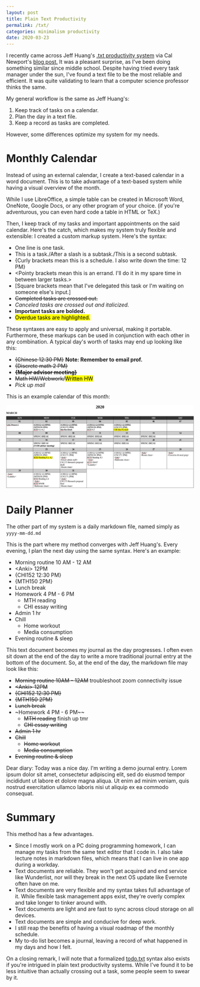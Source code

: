 ```yaml
---
layout: post
title: Plain Text Productivity
permalink: /txt/
categories: minimalism productivity
date: 2020-03-23
---
```


I recently came across Jeff Huang's [.txt productivity system](https://jeffhuang.com/productivity_text_file/) via Cal Newport's [blog post.](https://www.calnewport.com/blog/2020/03/16/text-file-time-blocking/) It was a pleasant surprise, as I've been doing something similar since middle school. Despite having tried every task manager under the sun, I've found a text file to be the most reliable and efficient. It was quite validating to learn that a computer science professor thinks the same.

My general workflow is the same as Jeff Huang's:

1. Keep track of tasks on a calendar.
2. Plan the day in a text file.
3. Keep a record as tasks are completed.

However, some differences optimize my system for my needs.

# Monthly Calendar

Instead of using an external calendar, I create a text-based calendar in a word document. This is to take advantage of a text-based system while having a visual overview of the month.

While I use LibreOffice, a simple table can be created in Microsoft Word, OneNote, Google Docs, or any other program of your choice. (if you're adventurous, you can even hard code a table in HTML or TeX.)

Then, I keep track of my tasks and important appointments on the said calendar. Here's the catch, which makes my system truly flexible and extensible: I created a custom markup system. Here's the syntax:

* One line is one task.
* This is a task./After a slash is a subtask./This is a second subtask.
* {Curly brackets mean this is a schedule. I also write down the time: 12 PM}
* <Pointy brackets mean this is an errand. I'll do it in my spare time in between larger tasks.>
* [Square brackets mean that I've delegated this task or I'm waiting on someone else's input.]
* ~~Completed tasks are crossed out.~~
* *Canceled tasks are crossed out and italicized.*
* **Important tasks are bolded.**
* <mark>Overdue tasks are highlighted.</mark>

These syntaxes are easy to apply and universal, making it portable. Furthermore, these markups can be used in conjunction with each other in any combination. A typical day's worth of tasks may end up looking like this:

* ~~{Chinese 12:30 PM}~~ **Note: Remember to email prof.**
* ~~{Discrete math 2 PM}~~
* **~~{Major advisor meeting}~~**
* ~~Math HW/Webwork/~~<mark>Written HW</mark>
* *Pick up mail*

This is an example calendar of this month:

![Sample Calendar Spread](/Media/sample-calendar.png)

# Daily Planner

The other part of my system is a daily markdown file, named simply as `yyyy-mm-dd.md`

This is the part where my method converges with Jeff Huang's. Every evening, I plan the next day using the same syntax. Here's an example:

* Morning routine 10 AM - 12 AM
* \<Anki\> 12PM
* {CHI152 12:30 PM}
* {MTH150 2PM}
* Lunch break
* Homework 4 PM - 6 PM
    * MTH reading
    * CHI essay writing
* Admin 1 hr
* Chill
    * Home workout
    * Media consumption
* Evening routine & sleep

This text document becomes my journal as the day progresses. I often even sit down at the end of the day to write a more traditional journal entry at the bottom of the document. So, at the end of the day, the markdown file may look like this:

* ~~Morning routine 10AM - 12AM~~ troubleshoot zoom connectivity issue
* ~~\<Anki\> 12PM~~
* ~~{CHI152 12:30 PM}~~
* ~~{MTH150 2PM}~~
* ~~Lunch break~~
* ~Homework 4 PM - 6 PM~~
    * ~~MTH reading~~ finish up tmr
    * ~~CHI essay writing~~
* ~~Admin 1 hr~~
* ~~Chill~~
    * ~~Home workout~~
    * ~~Media consumption~~
* ~~Evening routine & sleep~~

Dear diary: Today was a nice day. I'm writing a demo journal entry. Lorem ipsum dolor sit amet, consectetur adipiscing elit, sed do eiusmod tempor incididunt ut labore et dolore magna aliqua. Ut enim ad minim veniam, quis nostrud exercitation ullamco laboris nisi ut aliquip ex ea commodo consequat.

# Summary

This method has a few advantages.
* Since I mostly work on a PC doing programming homework, I can manage my tasks from the same text editor that I code in. I also take lecture notes in markdown files, which means that I can live in one app during a workday. 
* Text documents are reliable. They won't get acquired and end service like Wunderlist, nor will they break in the next OS update like Evernote often have on me.
* Text documents are very flexible and my syntax takes full advantage of it. While flexible task management apps exist, they're overly complex and take longer to tinker around with.
* Text documents are light and are fast to sync across cloud storage on all devices.
* Text documents are simple and conducive for deep work.
* I still reap the benefits of having a visual roadmap of the monthly schedule.
* My to-do list becomes a journal, leaving a record of what happened in my days and how I felt.

On a closing remark, I will note that a formalized [todo.txt](http://todotxt.org/) syntax also exists if you're intrigued in plain text productivity systems. While I've found it to be less intuitive than actually crossing out a task, some people seem to swear by it.
